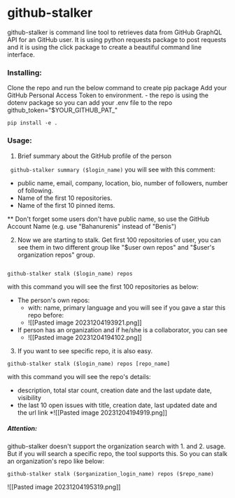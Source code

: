 # github-stalker

github-stalker is command line tool to retrieves data from GitHub GraphQL API for an GitHub user. It is using python requests package to post requests and it is using the click  package to create a beautiful command line interface.
### Installing:

Clone the repo and run the below command to create pip package
Add your GitHub Personal Access Token to environment.
	- the repo is using the dotenv package so you can add your .env file to the repo
	github_token="$YOUR_GITHUB_PAT_"

`pip install -e .`


### Usage:

1. Brief summary about the GitHub profile of the person

` github-stalker summary ($login_name)`
you will see with this comment:
* public name, email, company, location, bio, number of followers, number of following.
* Name of the first 10 repositories.
* Name of the first 10 pinned items.

** Don't forget some users don't have public name, so use the GitHub Account Name (e.g. use "Bahanurenis" instead of "Benis")


2. Now we are starting to stalk. Get first 100 repositories of user, you can see them in two different group like "$user own repos" and "$user's organization repos" group.

```

github-stalker stalk ($login_name) repos

```

with this command you will see the first 100 repositories as below:
*  The person's own repos:
	* with: name, primary language and you will see if you gave a star this repo before:
	* ![[Pasted image 20231204193921.png]]
 * If person has an organization and if he/she is a collaborator, you can see
	 * ![[Pasted image 20231204194102.png]]
 3. If you want to see specific repo, it is also easy.
 ```
 github-stalker stalk ($login_name) repos [repo_name]
```
 with this command you will see the repo's details:
 * description, total star count, creation date and the last update date, visibility
 * the last 10 open issues with title, creation date, last updated date and the url link
 *![[Pasted image 20231204194919.png]]

##### Attention:
github-stalker doesn't support the organization search with 1. and 2. usage. But if you will search a specific repo, the tool supports this. So you can stalk an organization's repo like below:
```
github-stalker stalk ($organization_login_name) repos ($repo_name)
```
![[Pasted image 20231204195319.png]]
